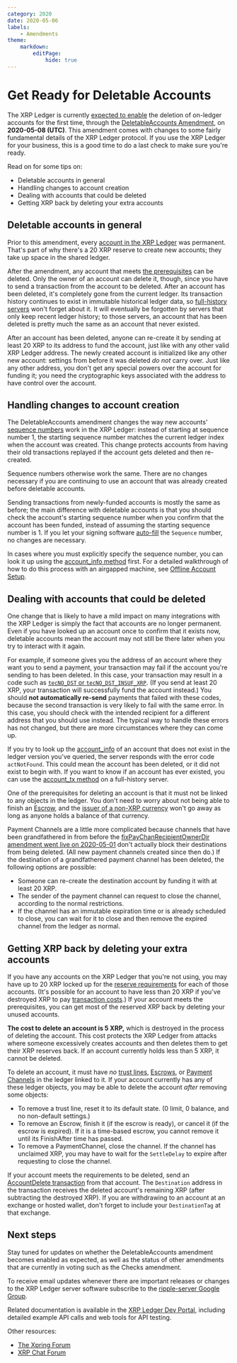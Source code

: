 ```yaml
---
category: 2020
date: 2020-05-06
labels:
    - Amendments
theme:
    markdown:
        editPage:
            hide: true
---
```

# Get Ready for Deletable Accounts

The XRP Ledger is currently [expected to enable](https://xrpl.org/blog/2020/deletableaccounts-expected.html) the deletion of on-ledger accounts for the first time, through the [DeletableAccounts Amendment](https://xrpl.org/known-amendments.html#deletableaccounts), on **2020-05-08 (UTC)**. This amendment comes with changes to some fairly fundamental details of the XRP Ledger protocol. If you use the XRP Ledger for your business, this is a good time to do a last check to make sure you're ready.

Read on for some tips on:

- Deletable accounts in general
- Handling changes to account creation
- Dealing with accounts that could be deleted
- Getting XRP back by deleting your extra accounts

<!-- BREAK -->

## Deletable accounts in general

Prior to this amendment, every [account in the XRP Ledger](https://xrpl.org/accounts.html) was permanent. That's part of why there's a 20 XRP reserve to create new accounts; they take up space in the shared ledger.

After the amendment, any account that meets [the prerequisites](https://xrpl.org/accounts.html#deletion-of-accounts) can be deleted. Only the owner of an account can delete it, though, since you have to send a transaction from the account to be deleted. After an account has been deleted, it's completely gone from the current ledger. Its transaction history continues to exist in immutable historical ledger data, so [full-history servers](https://xrpl.org/ledger-history.html#full-history) won't forget about it. It will eventually be forgotten by servers that only keep recent ledger history; to those servers, an account that has been deleted is pretty much the same as an account that never existed.

After an account has been deleted, anyone can re-create it by sending at least 20 XRP to its address to fund the account, just like with any other valid XRP Ledger address. The newly created account is initialized like any other new account: settings from before it was deleted _do not_ carry over. Just like any other address, you don't get any special powers over the account for funding it; you need the cryptographic keys associated with the address to have control over the account.


## Handling changes to account creation

The DeletableAccounts amendment changes the way new accounts' [sequence numbers](https://xrpl.org/basic-data-types.html#account-sequence) work in the XRP Ledger: instead of starting at sequence number 1, the starting sequence number matches the current ledger index when the account was created. This change protects accounts from having their old transactions replayed if the account gets deleted and then re-created.

Sequence numbers otherwise work the same. There are no changes necessary if you are continuing to use an account that was already created before deletable accounts.

Sending transactions from newly-funded accounts is mostly the same as before; the main difference with deletable accounts is that you should check the account's starting sequence number when you confirm that the account has been funded, instead of assuming the starting sequence number is 1. If you let your signing software [auto-fill](https://xrpl.org/sign.html#auto-fillable-fields) the `Sequence` number, no changes are necessary.

In cases where you must explicitly specify the sequence number, you can look it up using the [account_info method](https://xrpl.org/account_info.html) first. For a detailed walkthrough of how to do this process with an airgapped machine, see [Offline Account Setup](https://xrpl.org/offline-account-setup.html).


## Dealing with accounts that could be deleted

One change that is likely to have a mild impact on many integrations with the XRP Ledger is simply the fact that accounts are no longer permanent. Even if you have looked up an account once to confirm that it exists now, deletable accounts mean the account may not still be there later when you try to interact with it again.

For example, if someone gives you the address of an account where they want you to send a payment, your transaction may fail if the account you're sending to has been deleted. In this case, your transaction may result in a code such as [`tecNO_DST` or `tecNO_DST_INSUF_XRP`](https://xrpl.org/tec-codes.html). (If you send at least 20 XRP, your transaction will successfully fund the account instead.) You should **not automatically re-send** payments that failed with these codes, because the second transaction is very likely to fail with the same error. In this case, you should check with the intended recipient for a different address that you should use instead. The typical way to handle these errors has not changed, but there are more circumstances where they can come up.

If you try to look up the [account_info](https://xrpl.org/account_info.html) of an account that does not exist in the ledger version you've queried, the server responds with the error code `actNotFound`. This could mean the account has been deleted, or it did not exist to begin with. If you want to know if an account has ever existed, you can use the [account_tx method](https://xrpl.org/account_tx.html) on a full-history server.

One of the prerequisites for deleting an account is that it must not be linked to any objects in the ledger. You don't need to worry about not being able to finish an [Escrow](https://xrpl.org/escrow.html), and the [issuer of a non-XRP currency](https://xrpl.org/issued-currencies-overview.html) won't go away as long as anyone holds a balance of that currency.

Payment Channels are a little more complicated because channels that have been grandfathered in from before the [fixPayChanRecipientOwnerDir amendment went live on 2020-05-01](https://xrpl.org/blog/2020/two-fixes-enabled.html) don't actually block their destinations from being deleted. (All new payment channels created since then do.) If the destination of a grandfathered payment channel has been deleted, the following options are possible:

- Someone can re-create the destination account by funding it with at least 20 XRP.
- The sender of the payment channel can request to close the channel, according to the normal restrictions.
- If the channel has an immutable expiration time or is already scheduled to close, you can wait for it to close and then remove the expired channel from the ledger as normal.


## Getting XRP back by deleting your extra accounts

If you have any accounts on the XRP Ledger that you're not using, you may have up to 20 XRP locked up for the [reserve requirements](https://xrpl.org/reserves.html) for each of those accounts. (It's possible for an account to have less than 20 XRP if you've destroyed XRP to pay [transaction costs](https://xrpl.org/transaction-cost.html).) If your account meets the prerequisites, you can get most of the reserved XRP back by deleting your unused accounts.

**The cost to delete an account is 5 XRP,** which is destroyed in the process of deleting the account. This cost protects the XRP Ledger from attacks where someone excessively creates accounts and then deletes them to get their XRP reserves back. If an account currently holds less than 5 XRP, it cannot be deleted.

To delete an account, it must have _no_ [trust lines](https://xrpl.org/trust-lines-and-issuing.html), [Escrows](https://xrpl.org/escrow.html), or [Payment Channels](https://xrpl.org/payment-channels.html) in the ledger linked to it. If your account currently has any of these ledger objects, you may be able to delete the account _after_ removing some objects:

- To remove a trust line, reset it to its default state. (0 limit, 0 balance, and no non-default settings.)
- To remove an Escrow, finish it (if the escrow is ready), or cancel it (if the escrow is expired). If it is a time-based escrow, you cannot remove it until its FinishAfter time has passed.
- To remove a PaymentChannel, close the channel. If the channel has unclaimed XRP, you may have to wait for the `SettleDelay` to expire after requesting to close the channel.

If your account meets the requirements to be deleted, send an [AccountDelete transaction](https://xrpl.org/accountdelete.html) from that account. The `Destination` address in the transaction receives the deleted account's remaining XRP (after subtracting the destroyed XRP). If you are withdrawing to an account at an exchange or hosted wallet, don't forget to include your `DestinationTag` at that exchange.


## Next steps

Stay tuned for updates on whether the DeletableAccounts amendment becomes enabled as expected, as well as the status of other amendments that are currently in voting such as the Checks amendment.

To receive email updates whenever there are important releases or changes to the XRP Ledger server software subscribe to the [ripple-server Google Group](https://groups.google.com/forum/#!forum/ripple-server).

Related documentation is available in the [XRP Ledger Dev Portal](https://xrpl.org/), including detailed example API calls and web tools for API testing.

Other resources:

* [The Xpring Forum](https://forum.xpring.io/)
* [XRP Chat Forum](http://www.xrpchat.com/)
